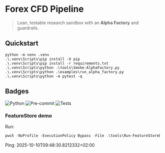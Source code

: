 # Forex CFD Pipeline

> Lean, testable research sandbox with an **Alpha Factory** and guardrails.

## Quickstart
```pwsh
python -m venv .venv
.\.venv\Scripts\pip install -U pip
.\.venv\Scripts\pip install -r requirements.txt
.\.venv\Scripts\python .\tools\Smoke-AlphaFactory.py
.\.venv\Scripts\python .\examples\run_alpha_factory.py
.\.venv\Scripts\python -m pytest -q
```
## Badges

![Python](https://img.shields.io/badge/Python-3.11+-blue)
![Pre-commit](https://img.shields.io/badge/pre--commit-enabled-brightgreen)
![Tests](https://img.shields.io/badge/tests-passing-brightgreen)
### FeatureStore demo

Run:

```powershell
pwsh -NoProfile -ExecutionPolicy Bypass -File .\tools\Run-FeatureStoreDemo.ps1 -Symbol EURUSD -Rows 10
```

Ping: 2025-10-10T09:48:30.8212332+02:00
